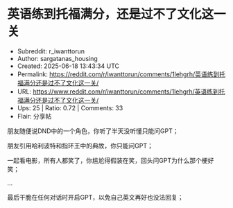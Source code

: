 # 英语练到托福满分，还是过不了文化这一关

- Subreddit: r_iwanttorun
- Author: sargatanas_housing
- Created: 2025-06-18 13:43:34 UTC
- Permalink: https://reddit.com/r/iwanttorun/comments/1lehgrh/英语练到托福满分还是过不了文化这一关/
- URL: https://www.reddit.com/r/iwanttorun/comments/1lehgrh/英语练到托福满分还是过不了文化这一关/
- Ups: 25 | Ratio: 0.72 | Comments: 33
- Flair: 分享帖


朋友随便说DND中的一个角色，你听了半天没听懂只能问GPT；

朋友引用哈利波特和指环王中的典故，你只能问GPT；

一起看电影，所有人都笑了，你尴尬得假装在笑，回头问GPT为什么那个梗好笑；

...

最后干脆在任何对话时开启GPT，以免自己英文再好也没法回复；


